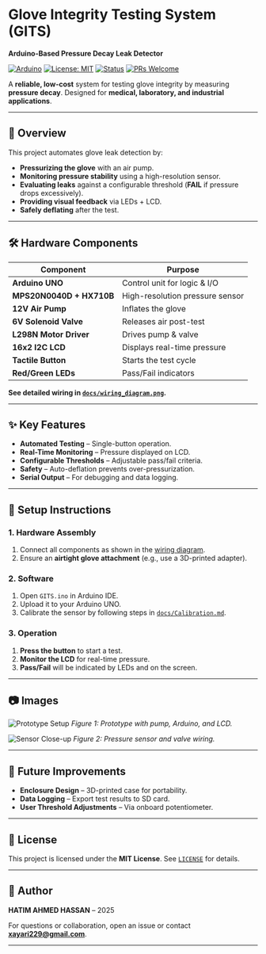 # Glove Integrity Testing System (GITS)

**Arduino-Based Pressure Decay Leak Detector**

[![Arduino](https://img.shields.io/badge/Made%20With-Arduino-blue?logo=arduino)](https://www.arduino.cc/)
[![License: MIT](https://img.shields.io/badge/License-MIT-green.svg)](./LICENSE)
[![Status](https://img.shields.io/badge/Status-Prototype-orange)]()
[![PRs Welcome](https://img.shields.io/badge/PRs-Welcome-brightgreen)]()

A **reliable, low-cost** system for testing glove integrity by measuring **pressure decay**.
Designed for **medical, laboratory, and industrial applications**.

---

## 📖 Overview

This project automates glove leak detection by:

* **Pressurizing the glove** with an air pump.
* **Monitoring pressure stability** using a high-resolution sensor.
* **Evaluating leaks** against a configurable threshold (**FAIL** if pressure drops excessively).
* **Providing visual feedback** via LEDs + LCD.
* **Safely deflating** after the test.

---

## 🛠 Hardware Components

| Component                | Purpose                         |
| ------------------------ | ------------------------------- |
| **Arduino UNO**          | Control unit for logic & I/O    |
| **MPS20N0040D + HX710B** | High-resolution pressure sensor |
| **12V Air Pump**         | Inflates the glove              |
| **6V Solenoid Valve**    | Releases air post-test          |
| **L298N Motor Driver**   | Drives pump & valve             |
| **16x2 I2C LCD**         | Displays real-time pressure     |
| **Tactile Button**       | Starts the test cycle           |
| **Red/Green LEDs**       | Pass/Fail indicators            |

**See detailed wiring in [`docs/wiring_diagram.png`](./docs/wiring_diagram.png).**

---

## ✨ Key Features

* **Automated Testing** – Single-button operation.
* **Real-Time Monitoring** – Pressure displayed on LCD.
* **Configurable Thresholds** – Adjustable pass/fail criteria.
* **Safety** – Auto-deflation prevents over-pressurization.
* **Serial Output** – For debugging and data logging.

---

## 🔧 Setup Instructions

### 1. Hardware Assembly

1. Connect all components as shown in the [wiring diagram](./docs/wiring_diagram.png).
2. Ensure an **airtight glove attachment** (e.g., use a 3D-printed adapter).

### 2. Software

1. Open `GITS.ino` in Arduino IDE.
2. Upload it to your Arduino UNO.
3. Calibrate the sensor by following steps in [`docs/Calibration.md`](./docs/Calibration.md).

### 3. Operation

1. **Press the button** to start a test.
2. **Monitor the LCD** for real-time pressure.
3. **Pass/Fail** will be indicated by LEDs and on the screen.

---

## 📷 Images

![Prototype Setup](./assets/setup.jpg)
*Figure 1: Prototype with pump, Arduino, and LCD.*

![Sensor Close-up](./assets/sensor_closeup.jpg)
*Figure 2: Pressure sensor and valve wiring.*

---

## 🚀 Future Improvements

* **Enclosure Design** – 3D-printed case for portability.
* **Data Logging** – Export test results to SD card.
* **User Threshold Adjustments** – Via onboard potentiometer.

---

## 📄 License

This project is licensed under the **MIT License**. See [`LICENSE`](./LICENSE) for details.

---

## 👤 Author

**HATIM AHMED HASSAN** – 2025

For questions or collaboration, open an issue or contact **xayari229@gmail.com**.

---
